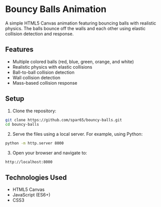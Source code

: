 # Bouncy Balls Animation

A simple HTML5 Canvas animation featuring bouncing balls with realistic physics. The balls bounce off the walls and each other using elastic collision detection and response.

## Features

- Multiple colored balls (red, blue, green, orange, and white)
- Realistic physics with elastic collisions
- Ball-to-ball collision detection
- Wall collision detection
- Mass-based collision response

## Setup

1. Clone the repository:

```bash
git clone https://github.com/spar65/bouncy-balls.git
cd bouncy-balls
```

2. Serve the files using a local server. For example, using Python:

```bash
python -m http.server 8000
```

3. Open your browser and navigate to:

```
http://localhost:8000
```

## Technologies Used

- HTML5 Canvas
- JavaScript (ES6+)
- CSS3
